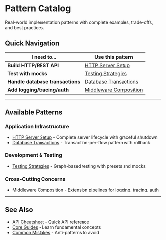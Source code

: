 # Pattern Catalog

Real-world implementation patterns with complete examples, trade-offs, and best practices.

## Quick Navigation

| I need to...                    | Use this pattern                                        |
|---------------------------------|---------------------------------------------------------|
| **Build HTTP/REST API**         | [HTTP Server Setup](./http-server-setup.md)             |
| **Test with mocks**             | [Testing Strategies](./testing-strategies.md)           |
| **Handle database transactions**| [Database Transactions](./database-transactions.md)     |
| **Add logging/tracing/auth**    | [Middleware Composition](./middleware-composition.md)   |

---

## Available Patterns

### Application Infrastructure
- [HTTP Server Setup](./http-server-setup.md) - Complete server lifecycle with graceful shutdown
- [Database Transactions](./database-transactions.md) - Transaction-per-flow pattern with rollback

### Development & Testing
- [Testing Strategies](./testing-strategies.md) - Graph-based testing with presets and mocks

### Cross-Cutting Concerns
- [Middleware Composition](./middleware-composition.md) - Extension pipelines for logging, tracing, auth

---

## See Also

- [API Cheatsheet](../reference/api-cheatsheet.md) - Quick API reference
- [Core Guides](../guides/01-executors-and-dependencies.md) - Learn fundamental concepts
- [Common Mistakes](../reference/common-mistakes.md) - Anti-patterns to avoid
